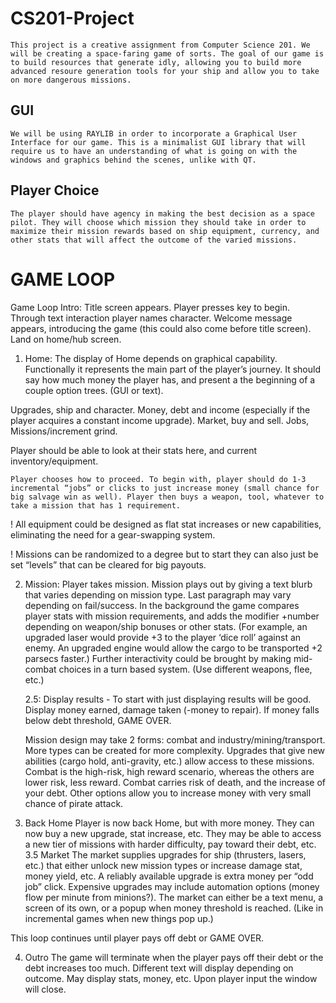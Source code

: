 # CS201-Project
    This project is a creative assignment from Computer Science 201. We will be creating a space-faring game of sorts. The goal of our game is to build resources that generate idly, allowing you to build more advanced resoure generation tools for your ship and allow you to take on more dangerous missions. 


## GUI
    We will be using RAYLIB in order to incorporate a Graphical User Interface for our game. This is a minimalist GUI library that will require us to have an understanding of what is going on with the windows and graphics behind the scenes, unlike with QT.

## Player Choice
    The player should have agency in making the best decision as a space pilot. They will choose which mission they should take in order to maximize their mission rewards based on ship equipment, currency, and other stats that will affect the outcome of the varied missions.

# GAME LOOP
Game Loop
Intro:
	Title screen appears. Player presses key to begin. Through text interaction player names character. Welcome message appears, introducing the game (this could also come before title screen). Land on home/hub screen.

1. Home:
	The display of Home depends on graphical capability. Functionally it represents the main part of the player’s journey. It should say how much money the player has, and present a the beginning of a couple option trees. (GUI or text).
	
Upgrades, ship and character. 
Money, debt and income (especially if the player acquires a constant income upgrade). 
Market, buy and sell.
Jobs, Missions/increment grind.

Player should be able to look at their stats here, and current inventory/equipment.

	Player chooses how to proceed. To begin with, player should do 1-3 incremental “jobs” or clicks to just increase money (small chance for big salvage win as well). Player then buys a weapon, tool, whatever to take a mission that has 1 requirement.

! All equipment could be designed as flat stat increases or new capabilities, eliminating the need for a gear-swapping system. 

! Missions can be randomized to a degree but to start they can also just be set “levels” that can be cleared for big payouts.


2. Mission:
	Player takes mission. Mission plays out by giving a text blurb that varies depending on mission type. Last paragraph may vary depending on fail/success. In the background the game compares player stats with mission requirements, and adds the modifier +number depending on weapon/ship bonuses or other stats. (For example, an upgraded laser would provide +3 to the player ‘dice roll’ against an enemy. An upgraded engine would allow the cargo to be transported +2 parsecs faster.) Further interactivity could be brought by making mid-combat choices in a turn based system. (Use different weapons, flee, etc.)
	
	2.5: Display results - 
To start with just displaying results will be good. Display money earned, damage taken (-money to repair). If money falls below debt threshold, GAME OVER. 

	Mission design may take 2 forms: combat and industry/mining/transport. More types can be created for more complexity. Upgrades that give new abilities (cargo hold, anti-gravity, etc.) allow access to these missions. Combat is the high-risk, high reward scenario, whereas the others are lower risk, less reward. Combat carries risk of death, and the increase of your debt. Other options allow you to increase money with very small chance of pirate attack.




3. Back Home
	Player is now back Home, but with more money. They can now buy a new upgrade, stat increase, etc. They may be able to access a new tier of missions with harder difficulty, pay toward their debt, etc.
	3.5 Market
	The market supplies upgrades for ship (thrusters, lasers, etc.) that either unlock 		 new mission types or increase damage stat, money yield, etc. A reliably available upgrade is extra money per “odd job” click. Expensive upgrades may include automation options (money flow per minute from minions?). The market can either be a text menu, a screen of its own, or a popup when money threshold is reached. (Like in incremental games when new things pop up.)


This loop continues until player pays off debt or GAME OVER.

4. Outro
	The game will terminate when the player pays off their debt or the debt increases too much. Different text will display depending on outcome. May display stats, money, etc. Upon player input the window will close.

